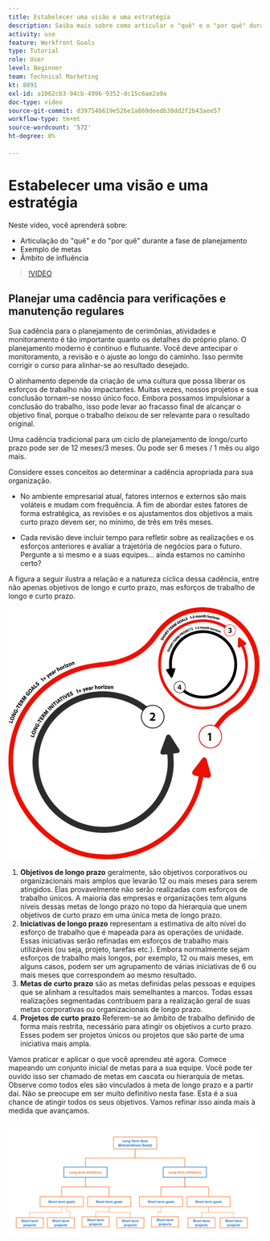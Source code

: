 ```yaml
---
title: Estabelecer uma visão e uma estratégia
description: Saiba mais sobre como articular o "quê" e o "por quê" durante a fase de planejamento, exemplos de metas e escopo de influência.
activity: use
feature: Workfront Goals
type: Tutorial
role: User
level: Beginner
team: Technical Marketing
kt: 8891
exl-id: a1062cb3-94cb-4996-9352-dc15c6ae2a9a
doc-type: video
source-git-commit: d39754b619e526e1a869deedb38dd2f2b43aee57
workflow-type: tm+mt
source-wordcount: '572'
ht-degree: 0%

---
```


# Estabelecer uma visão e uma estratégia

Neste vídeo, você aprenderá sobre:

* Articulação do &quot;quê&quot; e do &quot;por quê&quot; durante a fase de planejamento
* Exemplo de metas
* Âmbito de influência

>[!VIDEO](https://video.tv.adobe.com/v/335185/?quality=12)

## Planejar uma cadência para verificações e manutenção regulares

Sua cadência para o planejamento de cerimônias, atividades e monitoramento é tão importante quanto os detalhes do próprio plano. O planejamento moderno é contínuo e flutuante. Você deve antecipar o monitoramento, a revisão e o ajuste ao longo do caminho. Isso permite corrigir o curso para alinhar-se ao resultado desejado.

O alinhamento depende da criação de uma cultura que possa liberar os esforços de trabalho não impactantes. Muitas vezes, nossos projetos e sua conclusão tornam-se nosso único foco. Embora possamos impulsionar a conclusão do trabalho, isso pode levar ao fracasso final de alcançar o objetivo final, porque o trabalho deixou de ser relevante para o resultado original.

Uma cadência tradicional para um ciclo de planejamento de longo/curto prazo pode ser de 12 meses/3 meses. Ou pode ser 6 meses / 1 mês ou algo mais.

Considere esses conceitos ao determinar a cadência apropriada para sua organização.

* No ambiente empresarial atual, fatores internos e externos são mais voláteis e mudam com frequência. A fim de abordar estes fatores de forma estratégica, as revisões e os ajustamentos dos objetivos a mais curto prazo devem ser, no mínimo, de três em três meses.

* Cada revisão deve incluir tempo para refletir sobre as realizações e os esforços anteriores e avaliar a trajetória de negócios para o futuro. Pergunte a si mesmo e a suas equipes... ainda estamos no caminho certo?

A figura a seguir ilustra a relação e a natureza cíclica dessa cadência, entre não apenas objetivos de longo e curto prazo, mas esforços de trabalho de longo e curto prazo.

![Um gráfico de um ciclo de execução estratégica](assets/02-workfront-goals-strategic-execution-cycle.png)

1. **Objetivos de longo prazo** geralmente, são objetivos corporativos ou organizacionais mais amplos que levarão 12 ou mais meses para serem atingidos. Elas provavelmente não serão realizadas com esforços de trabalho únicos. A maioria das empresas e organizações tem alguns níveis dessas metas de longo prazo no topo da hierarquia que unem objetivos de curto prazo em uma única meta de longo prazo.
1. **Iniciativas de longo prazo** representam a estimativa de alto nível do esforço de trabalho que é mapeada para as operações de unidade. Essas iniciativas serão refinadas em esforços de trabalho mais utilizáveis (ou seja, projeto, tarefas etc.). Embora normalmente sejam esforços de trabalho mais longos, por exemplo, 12 ou mais meses, em alguns casos, podem ser um agrupamento de várias iniciativas de 6 ou mais meses que correspondem ao mesmo resultado.
1. **Metas de curto prazo** são as metas definidas pelas pessoas e equipes que se alinham a resultados mais semelhantes a marcos. Todas essas realizações segmentadas contribuem para a realização geral de suas metas corporativas ou organizacionais de longo prazo.
1. **Projetos de curto prazo** Referem-se ao âmbito de trabalho definido de forma mais restrita, necessário para atingir os objetivos a curto prazo. Esses podem ser projetos únicos ou projetos que são parte de uma iniciativa mais ampla.

<!--
Your turn graphic
-->

Vamos praticar e aplicar o que você aprendeu até agora. Comece mapeando um conjunto inicial de metas para a sua equipe. Você pode ter ouvido isso ser chamado de metas em cascata ou hierarquia de metas. Observe como todos eles são vinculados à meta de longo prazo e a partir daí. Não se preocupe em ser muito definitivo nesta fase. Esta é a sua chance de atingir todos os seus objetivos. Vamos refinar isso ainda mais à medida que avançamos.

![Um gráfico do mapeamento das metas de curto e longo prazo](assets/03-workfront-goals-goal-mapping.png)
